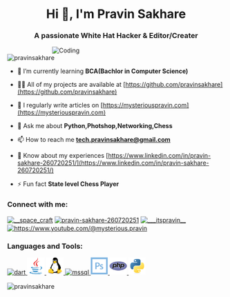 <h1 align="center">Hi 👋, I'm Pravin Sakhare</h1>
<h3 align="center">A passionate White Hat Hacker & Editor/Creater</h3>
<img align="right"alt="Coding"width="400"src="https://cdn.dribbble.com/users/1928646/screenshots/4884082/media/8147bc69f7ec23dc42e282c7869b9e1e.gif">

<p align="left"> <img src="https://komarev.com/ghpvc/?username=pravinsakhare&label=Profile%20views&color=0e75b6&style=flat" alt="pravinsakhare" /> </p>


- 🌱 I’m currently learning **BCA(Bachlor in Computer Science)**

- 👨‍💻 All of my projects are available at [https://github.com/pravinsakhare](https://github.com/pravinsakhare)

- 📝 I regularly write articles on [https://mysteriouspravin.com](https://mysteriouspravin.com)

- 💬 Ask me about **Python,Photshop,Networking,Chess**

- 📫 How to reach me **tech.pravinsakhare@gmail.com**

- 📄 Know about my experiences [https://www.linkedin.com/in/pravin-sakhare-260720251/](https://www.linkedin.com/in/pravin-sakhare-260720251/)

- ⚡ Fun fact **State level Chess Player**

<h3 align="left">Connect with me:</h3>
<p align="left">
<a href="https://twitter.com/__space_craft" target="blank"><img align="center" src="https://raw.githubusercontent.com/rahuldkjain/github-profile-readme-generator/master/src/images/icons/Social/twitter.svg" alt="__space_craft" height="30" width="40" /></a>
<a href="https://linkedin.com/in/pravin-sakhare-260720251" target="blank"><img align="center" src="https://raw.githubusercontent.com/rahuldkjain/github-profile-readme-generator/master/src/images/icons/Social/linked-in-alt.svg" alt="pravin-sakhare-260720251" height="30" width="40" /></a>
<a href="https://instagram.com/___itspravin__" target="blank"><img align="center" src="https://raw.githubusercontent.com/rahuldkjain/github-profile-readme-generator/master/src/images/icons/Social/instagram.svg" alt="___itspravin__" height="30" width="40" /></a>
<a href="https://www.youtube.com/c/https://www.youtube.com/@mysterious.pravin" target="blank"><img align="center" src="https://raw.githubusercontent.com/rahuldkjain/github-profile-readme-generator/master/src/images/icons/Social/youtube.svg" alt="https://www.youtube.com/@mysterious.pravin" height="30" width="40" /></a>
</p>

<h3 align="left">Languages and Tools:</h3>
<p align="left"> <a href="https://dart.dev" target="_blank" rel="noreferrer"> <img src="https://www.vectorlogo.zone/logos/dartlang/dartlang-icon.svg" alt="dart" width="40" height="40"/> </a> <a href="https://www.java.com" target="_blank" rel="noreferrer"> <img src="https://raw.githubusercontent.com/devicons/devicon/master/icons/java/java-original.svg" alt="java" width="40" height="40"/> </a> <a href="https://www.linux.org/" target="_blank" rel="noreferrer"> <img src="https://raw.githubusercontent.com/devicons/devicon/master/icons/linux/linux-original.svg" alt="linux" width="40" height="40"/> </a> <a href="https://www.microsoft.com/en-us/sql-server" target="_blank" rel="noreferrer"> <img src="https://www.svgrepo.com/show/303229/microsoft-sql-server-logo.svg" alt="mssql" width="40" height="40"/> </a> <a href="https://www.photoshop.com/en" target="_blank" rel="noreferrer"> <img src="https://raw.githubusercontent.com/devicons/devicon/master/icons/photoshop/photoshop-line.svg" alt="photoshop" width="40" height="40"/> </a> <a href="https://www.php.net" target="_blank" rel="noreferrer"> <img src="https://raw.githubusercontent.com/devicons/devicon/master/icons/php/php-original.svg" alt="php" width="40" height="40"/> </a> <a href="https://www.python.org" target="_blank" rel="noreferrer"> <img src="https://raw.githubusercontent.com/devicons/devicon/master/icons/python/python-original.svg" alt="python" width="40" height="40"/> </a> </p>

<p><img align="center" src="https://github-readme-stats.vercel.app/api/top-langs?username=pravinsakhare&show_icons=true&locale=en&layout=compact" alt="pravinsakhare" /></p>
